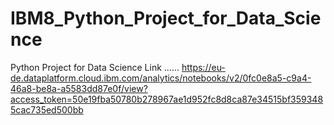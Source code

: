 # IBM8_Python_Project_for_Data_Science
Python Project for Data Science Link ......
https://eu-de.dataplatform.cloud.ibm.com/analytics/notebooks/v2/0fc0e8a5-c9a4-46a8-be8a-a5583dd87e0f/view?access_token=50e19fba50780b278967ae1d952fc8d8ca87e34515bf3593485cac735ed500bb
